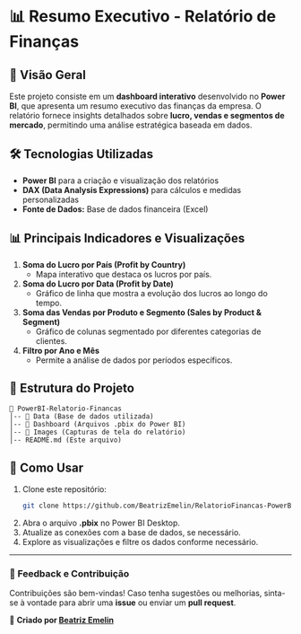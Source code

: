 # 📊 Resumo Executivo - Relatório de Finanças

## 📌 Visão Geral
Este projeto consiste em um **dashboard interativo** desenvolvido no **Power BI**, que apresenta um resumo executivo das finanças da empresa. O relatório fornece insights detalhados sobre **lucro, vendas e segmentos de mercado**, permitindo uma análise estratégica baseada em dados.

## 🛠️ Tecnologias Utilizadas
- **Power BI** para a criação e visualização dos relatórios
- **DAX (Data Analysis Expressions)** para cálculos e medidas personalizadas
- **Fonte de Dados:** Base de dados financeira (Excel)

## 📊 Principais Indicadores e Visualizações
1. **Soma do Lucro por País (Profit by Country)**
   - Mapa interativo que destaca os lucros por país.
2. **Soma do Lucro por Data (Profit by Date)**
   - Gráfico de linha que mostra a evolução dos lucros ao longo do tempo.
3. **Soma das Vendas por Produto e Segmento (Sales by Product & Segment)**
   - Gráfico de colunas segmentado por diferentes categorias de clientes.
4. **Filtro por Ano e Mês**
   - Permite a análise de dados por períodos específicos.

## 📂 Estrutura do Projeto
```
📂 PowerBI-Relatorio-Financas
│-- 📁 Data (Base de dados utilizada)
│-- 📁 Dashboard (Arquivos .pbix do Power BI)
│-- 📁 Images (Capturas de tela do relatório)
│-- README.md (Este arquivo)
```

## 🚀 Como Usar
1. Clone este repositório:
   ```sh
   git clone https://github.com/BeatrizEmelin/RelatorioFinancas-PowerBi.git
   ```
2. Abra o arquivo **.pbix** no Power BI Desktop.
3. Atualize as conexões com a base de dados, se necessário.
4. Explore as visualizações e filtre os dados conforme necessário.

---

### 📢 Feedback e Contribuição
Contribuições são bem-vindas! Caso tenha sugestões ou melhorias, sinta-se à vontade para abrir uma **issue** ou enviar um **pull request**.

🚀 **Criado por [Beatriz Emelin](https://github.com/BeatrizEmelin)**

